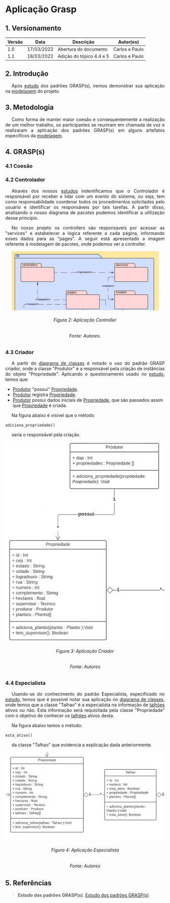 # Aplicação Grasp

## 1. Versionamento

| Versão | Data       | Descrição                                  | Autor(es)                 |
| ------ | ---------- | ------------------------------------------ | ------------------------- |
| 1.0    | 17/03/2022 | Abertura do documento                      | Carlos e Paulo            |
| 1.1    | 18/03/2022 | Adição do tópico 4.4 e 5                   | Carlos e Paulo            |


## 2. Introdução

<p align="justify" style="text-indent: 20px">Após <a href="../../estudos/grasp/">estudo</a> dos padrões GRASP(s), iremos demonstrar sua aplicação na <a href="../../../modelagem/estatica/diagrama_de_pacotes" target="_blank">modelagem</a> do projeto. </p>

## 3. Metodologia

<p align="justify" style="text-indent: 20px">Como forma de manter maior coesão e consequentemente a realização de um melhor trabalho, os participantes se reuniram em chamada de voz e realizaram a aplicação dos padrões GRASP(s) em alguns artefatos específicos da <a href="../../../modelagem/estatica/diagrama_de_pacotes" target="_blank">modelagem</a>.</p>

## 4. GRASP(s)

### 4.1 Coesão

### 4.2 Controlador

<p align="justify" style="text-indent: 20px"> Através dos nossos <a href="../../estudos/grasp/">estudos</a> indentificamos que o Controlador é responsável por receber e lidar com um evento do sistema, ou seja, tem como responsabilidade coordenar todos os procedimentos solicitados pelo usuário e identificar os responsáveis por tais tarefas. A partir disso, analisando o nosso diagrama de pacotes podemos identificar a utilização desse princípio.</p>

<p align="justify" style="text-indent: 20px">No nosso projeto os controllers são responsaveis por acessar as "services" e estabelecer a lógica referente a cada página, informando esses dados para as "pages". A seguir está apresentado a imagem referente à modelagem de pacotes, onde podemos ver a controller. </p>

<center>
<img src="../../../assets/padroes_projetos/aplicacao_controlador_grasps.png" class="zoom"> 
<h6>Figura 2: Aplicação Controller</h6>
<h6>Fonte: Autores.</h6>
</center>

### 4.3 Criador

<p align="justify" style="text-indent: 20px">A partir do <a href="../../../modelagem/estatica/diagrama_de_classes/">diagrama de classes</a> é notado o uso do padrão GRASP criador, onde a classe "Produtor" é a responsável pela criação de instâncias do objeto "Propriedade". Aplicando o questionamento usado no <a href="../../estudos/grasp/#42-criador">estudo</a>, temos que:</p>

- <a href="../../../requisitos/modelagem/lexicos/#produtor">Produtor</a> "possui" <a href="../../../requisitos/modelagem/lexicos/#propriedade">Propriedade</a>.
- <a href="../../../requisitos/modelagem/lexicos/#produtor">Produtor</a> registra <a href="../../../requisitos/modelagem/lexicos/#propriedade">Propriedade</a>.
- <a href="../../../requisitos/modelagem/lexicos/#produtor">Produtor</a> possui dados iniciais de <a href="../../../requisitos/modelagem/lexicos/#propriedade">Propriedade</a>, que são passados assim que <a href="../../../requisitos/modelagem/lexicos/#propriedade">Propriedade</a> é criada.

<p align="justify" style="text-indent: 20px">Na figura abaixo é visível que o método </p>

```
adiciona_propriedade()
```

<p align="justify" style="text-indent: 20px"> seria o responsável pela criação. </p>

<center>
<img src="../../../assets/padroes_projetos/aplicacao_criador_grasps.png" class="zoom"> 
<h6>Figura 3: Aplicação Criador</h6>
<h6>Fonte: Autores</h6>
</center>

### 4.4 Especialista

<p align="justify" style="text-indent: 20px">Usando-se do conhecimento do padrão Especialista, especificado no <a href="../../estudos/grasp/#43-especialista">estudo</a>, temos que é possível notar sua aplicação no <a href="../../../modelagem/estatica/diagrama_de_classes/">diagrama de classes</a>, onde temos que a classe "Talhao" é a especialista na informação de <a href="../../../requisitos/modelagem/lexicos/#talhao">talhões</a> ativos ou não. Esta informação será requisitada pela classe "Propriedade" com o objetivo de conhecer os <a href="../../../requisitos/modelagem/lexicos/#talhao">talhões</a> ativos desta.</p>

<p align="justify" style="text-indent: 20px"> Na figura abaixo temos o método:</p>

```
esta_ativo()
```

<p align="justify" style="text-indent: 20px"> da classe "Talhao" que evidencia a explicação dada anteriormente.</p>

<center>
<img src="../../../assets/padroes_projetos/aplicacao_especialista_grasps.png" class="zoom"> 
<h6>Figura 4: Aplicação Especialista</h6>
<h6>Fonte: Autores</h6>
</center>

## 5. Referências

> <b>Estudo dos padrões GRASP(s)</b>. <a href="../../estudos/grasp/">Estudo dos padrões GRASP(s)</a>


